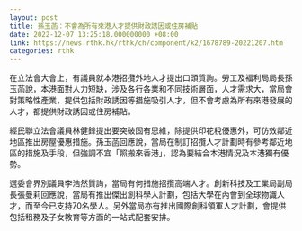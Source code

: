 ```yaml
---
layout: post
title: 孫玉菡：不會為所有來港人才提供財政誘因或住房補貼
date: 2022-12-07 13:25:18.000000000 +08:00
link: https://news.rthk.hk/rthk/ch/component/k2/1678789-20221207.htm
categories: rthk
---
```


在立法會大會上，有議員就本港招攬外地人才提出口頭質詢。勞工及褔利局局長孫玉菡說，本港面對人力短缺，涉及各行各業和不同技術層面，人才需求大，當局會對策略性產業，提供包括財政誘因等措施吸引人才，但不會考慮為所有來港發展的人才，都提供財政誘因或住房補貼。

經民聯立法會議員林健鋒提出要突破固有思維，除提供印花稅優惠外，可仿效鄰近地區推出房屋優惠措施。孫玉菡回應說，當局在制訂招攬人才計劃時有參考鄰近地區的措施及手段，但強調不宜「照搬來香港」，認為要結合本港情況及本港獨有優勢。

選委會界別議員李浩然質詢，當局有何措施招攬高端人才。創新科技及工業局副局長張曼莉回應說，當局有推出傑出創科學人計劃，包括大學在內會到全球物識人才，而至今已支持70名學人。另外當局亦有推出國際創科領軍人才計劃，會提供包括租務及子女教育等方面的一站式配套安排。
